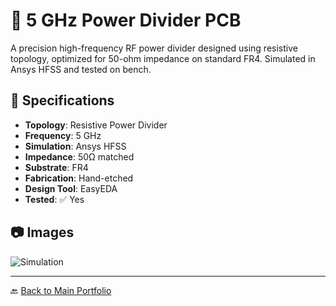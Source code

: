 # 📶 5 GHz Power Divider PCB

A precision high-frequency RF power divider designed using resistive topology, optimized for 50-ohm impedance on standard FR4. Simulated in Ansys HFSS and tested on bench.

## 📐 Specifications

- **Topology**: Resistive Power Divider
- **Frequency**: 5 GHz
- **Simulation**: Ansys HFSS
- **Impedance**: 50Ω matched
- **Substrate**: FR4
- **Fabrication**: Hand-etched
- **Design Tool**: EasyEDA
- **Tested**: ✅ Yes

## 📷 Images

![Simulation](images/simulation.jpg)

---
🔙 [Back to Main Portfolio](../../README.md)
